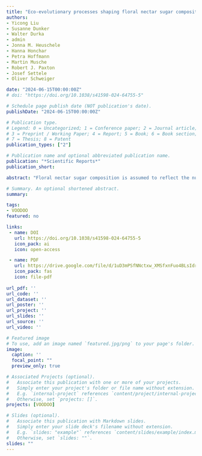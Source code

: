 ```yaml
---
title: "Eco-evolutionary processes shaping floral nectar sugar composition" 
authors:
- Yicong Liu
- Susanne Dunker
- Walter Durka
- admin
- Jonna M. Heuschele
- Hanna Honchar
- Petra Hoffmann
- Martin Musche
- Robert J. Paxton
- Josef Settele
- Oliver Schweiger

date: "2024-06-15T00:00:00Z"
# doi: "https://doi.org/10.1038/s41598-024-64755-5"

# Schedule page publish date (NOT publication's date).
publishDate: "2024-06-15T00:00:00Z"

# Publication type.
# Legend: 0 = Uncategorized; 1 = Conference paper; 2 = Journal article;
# 3 = Preprint / Working Paper; 4 = Report; 5 = Book; 6 = Book section;
# 7 = Thesis; 8 = Patent
publication_types: ["2"]

# Publication name and optional abbreviated publication name.
publication: "*Scientific Reports*"
publication_short:

abstract: "Floral nectar sugar composition is assumed to reflect the nutritional demands and foraging behaviour of pollinators, but the relative contributions of evolutionary and abiotic factors to nectar sugar composition remain largely unknown across the angiosperms. We compiled a comprehensive dataset on nectar sugar composition for 414 insect-pollinated plant species across central Europe, along with phylogeny, paleoclimate, flower morphology, and pollinator dietary demands, to disentangle their relative effects. We found that phylogeny was strongly related with nectar sucrose content, which increased with the phylogenetic age of plant families, but even more strongly with historic global surface temperature. Nectar sugar composition was also defined by floral morphology, though it was not related to our functional measure of pollinator dietary demands. However, specialist pollinators of current plant-pollinator networks predominantly visited plant species with sucrose-rich nectar. Our results suggest that both physiological mechanisms related to plant water balance and evolutionary effects related to paleoclimatic changes have shaped floral nectar sugar composition during the radiation and specialisation of plants and pollinators. As a consequence, the high velocity of current climate change may affect plant-pollinator interaction networks due to a conflicting combination of immediate physiological responses and phylogenetic conservatism."

# Summary. An optional shortened abstract.
summary: 

tags:
- VOODOO
featured: no

links:
 - name: DOI
   url: https://doi.org/10.1038/s41598-024-64755-5
   icon_pack: ai
   icon: open-access

 - name: PDF
   url: https://drive.google.com/file/d/1uD3mPSfNNctxw_XMSfxnFuo4BLsIdrZ0/view?usp=drive_link
   icon_pack: fas
   icon: file-pdf
   
url_pdf: ''
url_code: ''
url_dataset: ''
url_poster: ''
url_project: ''
url_slides: ''
url_source: ''
url_video: ''

# Featured image
# To use, add an image named `featured.jpg/png` to your page's folder. 
image:
  caption: ''
  focal_point: ""
  preview_only: true

# Associated Projects (optional).
#   Associate this publication with one or more of your projects.
#   Simply enter your project's folder or file name without extension.
#   E.g. `internal-project` references `content/project/internal-project/index.md`.
#   Otherwise, set `projects: []`.
projects: [VOODOO]

# Slides (optional).
#   Associate this publication with Markdown slides.
#   Simply enter your slide deck's filename without extension.
#   E.g. `slides: "example"` references `content/slides/example/index.md`.
#   Otherwise, set `slides: ""`.
slides: ""
---
```


